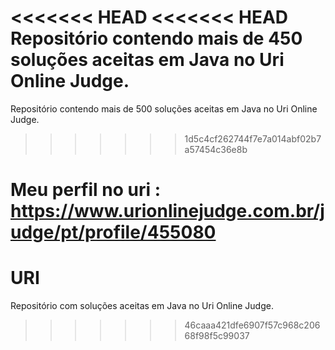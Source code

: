 <<<<<<< HEAD
<<<<<<< HEAD
Repositório contendo mais de 450 soluções aceitas em Java no Uri Online Judge.
=======
Repositório contendo mais de 500 soluções aceitas em Java no Uri Online Judge.
>>>>>>> 1d5c4cf262744f7e7a014abf02b7a57454c36e8b

Meu perfil no uri : https://www.urionlinejudge.com.br/judge/pt/profile/455080
=======
# URI
Repositório com soluções aceitas em Java no Uri Online Judge.
>>>>>>> 46caaa421dfe6907f57c968c20668f98f5c99037
